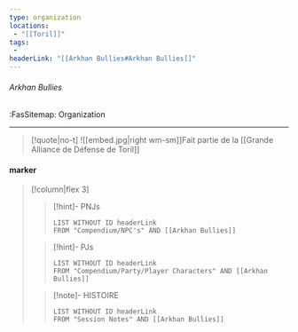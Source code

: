```yaml
---
type: organization
locations:
 - "[[Toril]]"
tags:
 - 
headerLink: "[[Arkhan Bullies#Arkhan Bullies]]"
---
```


###### Arkhan Bullies
<span class="sub2">:FasSitemap: Organization</span>
___

> [!quote|no-t]
>![[embed.jpg|right wm-sm]]Fait partie de la [[Grande Alliance de Défense de Toril]]

#### marker
> [!column|flex 3]
>>[!hint]- PNJs
>>```dataview
>>LIST WITHOUT ID headerLink
>>FROM "Compendium/NPC's" AND [[Arkhan Bullies]]
>
>>[!hint]- PJs
>>```dataview
>>LIST WITHOUT ID headerLink
>>FROM "Compendium/Party/Player Characters" AND [[Arkhan Bullies]]
>
>>[!note]- HISTOIRE
>>```dataview
>>LIST WITHOUT ID headerLink
>>FROM "Session Notes" AND [[Arkhan Bullies]]
